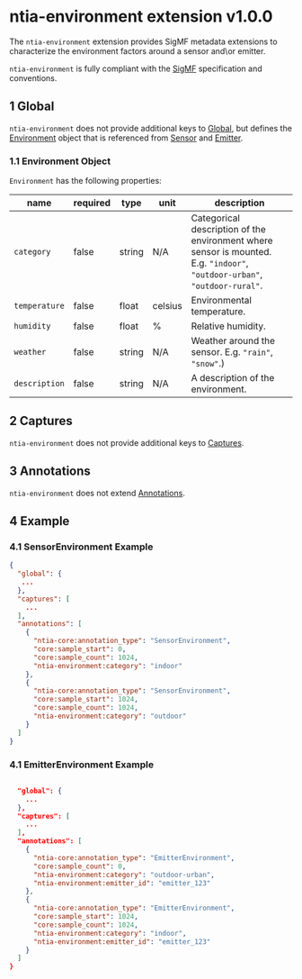 # ntia-environment extension v1.0.0
The `ntia-environment` extension provides SigMF metadata extensions to characterize the environment factors around a sensor and\or emitter. 

`ntia-environment` is fully compliant with the [SigMF](https://github.com/gnuradio/SigMF/blob/master/sigmf-spec.md#namespaces) specification and conventions.

## 1 Global
`ntia-environment` does not provide additional keys to [Global](https://github.com/gnuradio/SigMF/blob/master/sigmf-spec.md#global-object), but defines the [Environment](#11-environment-object) object that is referenced from [Sensor](ntia-sensor.sigmf-ext.md#12sensor-object) and [Emitter](ntia-emitter.sigmf-ext.md#11-emitter-object). 

### 1.1 Environment Object
`Environment` has the following properties:

|name|required|type|unit|description|
|----|--------------|-------|-------|-----------|
|`category`|false|string|N/A|Categorical description of the environment where sensor is mounted. E.g. `"indoor"`, `"outdoor-urban"`, `"outdoor-rural"`.|
|`temperature`|false|float|celsius|Environmental temperature.|
|`humidity`|false|float|%|Relative humidity.|
|`weather`|false|string|N/A|Weather around the sensor. E.g. `"rain"`, `"snow"`.)|
|`description`|false|string|N/A|A description of the environment.|


## 2 Captures
`ntia-environment` does not provide additional keys to [Captures](https://github.com/gnuradio/SigMF/blob/master/sigmf-spec.md#captures-array).

## 3 Annotations
`ntia-environment` does not extend [Annotations](https://github.com/gnuradio/SigMF/blob/master/sigmf-spec.md#annotations-array).


## 4 Example

### 4.1 SensorEnvironment Example

```json
{
  "global": {
   ...
  },
  "captures": [
    ...
  ],
  "annotations": [
    {
      "ntia-core:annotation_type": "SensorEnvironment",
      "core:sample_start": 0,
      "core:sample_count": 1024,
      "ntia-environment:category": "indoor"
    },
    {
      "ntia-core:annotation_type": "SensorEnvironment",
      "core:sample_start": 1024,
      "core:sample_count": 1024,
      "ntia-environment:category": "outdoor"
    }
  ]
}
```

### 4.1 EmitterEnvironment Example

```json

  "global": {
	...
  },
  "captures": [
    ...
  ],
  "annotations": [
    {
      "ntia-core:annotation_type": "EmitterEnvironment",
      "core:sample_count": 0,
      "ntia-environment:category": "outdoor-urban",
      "ntia-environment:emitter_id": "emitter_123"
    },
    {
      "ntia-core:annotation_type": "EmitterEnvironment",
      "core:sample_start": 1024,
      "core:sample_count": 1024,
      "ntia-environment:category": "indoor",
      "ntia-environment:emitter_id": "emitter_123"
    }
  ]
}
```
